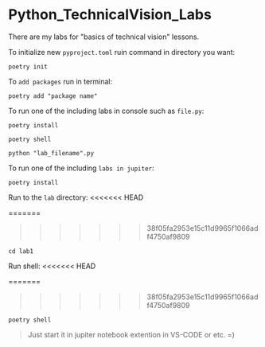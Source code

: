 # Python_TechnicalVision_Labs

There are my labs for "basics of technical vision" lessons.

To initialize new `pyproject.toml` ruin command in directory you want:

```
poetry init
```

To `add packages` run in terminal:

```
poetry add "package name"
```

To run one of the including labs in console such as `file.py`:

```
poetry install
```

```
poetry shell
```

```
python "lab_filename".py
```

To run one of the including `labs in jupiter`:

```
poetry install
```

Run to the `lab` directory:
<<<<<<< HEAD

=======
>>>>>>> 38f05fa2953e15c11d9965f1066adf4750af9809
```
cd lab1
```

Run shell:
<<<<<<< HEAD

=======
>>>>>>> 38f05fa2953e15c11d9965f1066adf4750af9809
```
poetry shell
```

> Just start it in jupiter notebook extention in VS-CODE or etc. =)
